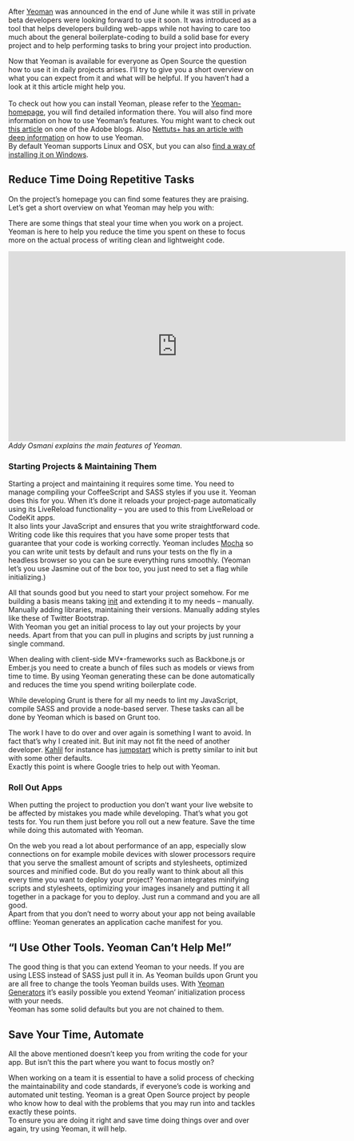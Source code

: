 After <a href="http://yeoman.io/">Yeoman</a> was announced in the end of June while it was still in private beta developers were looking forward to use it soon. It was introduced as a tool that helps developers building web-apps while not having to care too much about the general boilerplate-coding to build a solid base for every project and to help performing tasks to bring your project into production.

Now that Yeoman is available for everyone as Open Source the question how to use it in daily projects arises. I’ll try to give you a short overview on what you can expect from it and what will be helpful. If you haven’t had a look at it this article might help you.<br>
<span id="more-1050"></span><br>
To check out how you can install Yeoman, please refer to the <a href="http://yeoman.io/">Yeoman-homepage</a>, you will find detailed information there. You will also find more information on how to use Yeoman’s features. You might want to check out <a href="http://www.adobe.com/devnet/html5/articles/yeoman-at-your-service.html">this article</a> on one of the Adobe blogs. Also <a href="http://net.tutsplus.com/tutorials/tools-and-tips/say-yo-to-yeoman/">Nettuts+ has an article with deep information</a> on how to use Yeoman.<br>
By default Yeoman supports Linux and OSX, but you can also <a href="http://www.decodize.com/css/installing-yeoman-front-end-development-stack-windows/">find a way of installing it on Windows</a>.

## Reduce Time Doing Repetitive Tasks

On the project’s homepage you can find some features they are praising. Let’s get a short overview on what Yeoman may help you with:

There are some things that steal your time when you work on a project. Yeoman is here to help you reduce the time you spent on these to focus more on the actual process of writing clean and lightweight code.

<iframe width="675" height="380" src="http://www.youtube.com/embed/vFacaBinGZ0" frameborder="0" allowfullscreen=""></iframe><br>
<i>Addy Osmani explains the main features of Yeoman.</i>
<h3>Starting Projects &amp; Maintaining Them</h3>

Starting a project and maintaining it requires some time. You need to manage compiling your CoffeeScript and SASS styles if you use it. Yeoman does this for you. When it’s done it reloads your project-page automatically using its LiveReload functionality – you are used to this from LiveReload or CodeKit apps.<br>
It also lints your JavaScript and ensures that you write straightforward code. Writing code like this requires that you have some proper tests that guarantee that your code is working correctly. Yeoman includes <a href="http://visionmedia.github.com/mocha/">Mocha</a> so you can write unit tests by default and runs your tests on the fly in a headless browser so you can be sure everything runs smoothly. (Yeoman let’s you use Jasmine out of the box too, you just need to set a flag while initializing.)

All that sounds good but you need to start your project somehow. For me building a basis means taking <a href="http://drublic.de/archive/building-advanced-initial-boilerpalte/">init</a> and extending it to my needs – manually. Manually adding libraries, maintaining their versions. Manually adding styles like these of Twitter Bootstrap.<br>
With Yeoman you get an initial process to lay out your projects by your needs. Apart from that you can pull in plugins and scripts by just running a single command.

When dealing with client-side MV*-frameworks such as Backbone.js or Ember.js you need to create a bunch of files such as models or views from time to time. By using Yeoman generating these can be done automatically and reduces the time you spend writing boilerplate code.

While developing Grunt is there for all my needs to lint my JavaScript, compile SASS and provide a node-based server. These tasks can all be done by Yeoman which is based on Grunt too.

The work I have to do over and over again is something I want to avoid. In fact that’s why I created init. But init may not fit the need of another developer. <a href="https://twitter.com/hellokahlil">Kahlil</a> for instance has <a href="https://github.com/kahlil/jumpstart">jumpstart</a> which is pretty similar to init but with some other defaults.<br>
Exactly this point is where Google tries to help out with Yeoman.

### Roll Out Apps

When putting the project to production you don’t want your live website to be affected by mistakes you made while developing. That’s what you got tests for. You run them just before you roll out a new feature. Save the time while doing this automated with Yeoman.

On the web you read a lot about performance of an app, especially slow connections on for example mobile devices with slower processors require that you serve the smallest amount of scripts and stylesheets, optimized sources and minified code. But do you really want to think about all this every time you want to deploy your project? Yeoman integrates minifying scripts and stylesheets, optimizing your images insanely and putting it all together in a package for you to deploy. Just run a command and you are all good.<br>
Apart from that you don’t need to worry about your app not being available offline: Yeoman generates an application cache manifest for you.

## “I Use Other Tools. Yeoman Can’t Help Me!”

The good thing is that you can extend Yeoman to your needs. If you are using LESS instead of SASS just pull it in. As Yeoman builds upon Grunt you are all free to change the tools Yeoman builds uses. With <a href="https://github.com/yeoman/generators/">Yeoman Generators</a> it’s easily possible you extend Yeoman’ initialization process with your needs.<br>
Yeoman has some solid defaults but you are not chained to them.

## Save Your Time, Automate

All the above mentioned doesn’t keep you from writing the code for your app. But isn’t this the part where you want to focus mostly on?

When working on a team it is essential to have a solid process of checking the maintainability and code standards, if everyone’s code is working and automated unit testing. Yeoman is a great Open Source project by people who know how to deal with the problems that you may run into and tackles exactly these points.<br>
To ensure you are doing it right and save time doing things over and over again, try using Yeoman, it will help.
